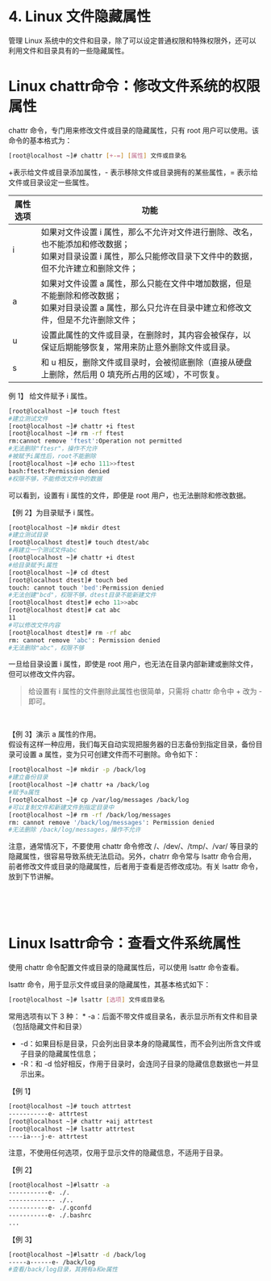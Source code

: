 # 4. Linux 文件隐藏属性

管理 Linux 系统中的文件和目录，除了可以设定普通权限和特殊权限外，还可以利用文件和目录具有的一些隐藏属性。

# Linux chattr命令：修改文件系统的权限属性

chattr 命令，专门用来修改文件或目录的隐藏属性，只有 root 用户可以使用。该命令的基本格式为：

```bash
[root@localhost ~]# chattr [+-=] [属性] 文件或目录名
```

+表示给文件或目录添加属性，- 表示移除文件或目录拥有的某些属性，= 表示给文件或目录设定一些属性。

|属性选项|功能|
| ----------| ----------------------------------------------------------------------------------------------------------------------------------------------------------------|
|i|如果对文件设置 i 属性，那么不允许对文件进行删除、改名，也不能添加和修改数据；<br />如果对目录设置 i 属性，那么只能修改目录下文件中的数据，但不允许建立和删除文件；|
|a|如果对文件设置 a 属性，那么只能在文件中増加数据，但是不能删除和修改数据；<br />如果对目录设置 a 属性，那么只允许在目录中建立和修改文件，但是不允许删除文件；|
|u|设置此属性的文件或目录，在删除时，其内容会被保存，以保证后期能够恢复，常用来防止意外删除文件或目录。|
|s|和 u 相反，删除文件或目录时，会被彻底删除（直接从硬盘上删除，然后用 0 填充所占用的区域），不可恢复。|

例 1】 给文件赋予 i 属性。

```bash
[root@localhost ~]# touch ftest
#建立测试文件
[root@localhost ~]# chattr +i ftest
[root@localhost ~]# rm -rf ftest
rm:cannot remove 'ftest':Operation not permitted
#无法删除"ftesr"，操作不允许
#被赋予i属性后，root不能删除
[root@localhost ~]# echo 111>>ftest
bash:ftest:Permission denied
#权限不够，不能修改文件中的数据
```

可以看到，设置有 i 属性的文件，即便是 root 用户，也无法删除和修改数据。

【例 2】为目录赋予 i 属性。

```bash
[root@localhost ~]# mkdir dtest
#建立测试目录
[root@localhost dtest]# touch dtest/abc
#再建立一个测试文件abc
[root@localhost ~]# chattr +i dtest
#给目录赋予i属性
[root@localhost ~]# cd dtest
[root@localhost dtest]# touch bed
touch: cannot touch 'bed':Permission denied
#无法创建"bcd"，权限不够，dtest目录不能新建文件
[root@localhost dtest]# echo 11>>abc
[root@localhost dtest]# cat abc
11
#可以修改文件内容
[root@localhost dtest]# rm -rf abc
rm: cannot remove 'abc': Permission denied
#无法删除"abc"，权限不够
```

一旦给目录设置 i 属性，即使是 root 用户，也无法在目录内部新建或删除文件，但可以修改文件内容。

> 给设置有 i 属性的文件删除此属性也很简单，只需将 chattr 命令中 + 改为 - 即可。

‍

【例 3】演示 a 属性的作用。  
假设有这样一种应用，我们每天自动实现把服务器的日志备份到指定目录，备份目录可设置 a 属性，变为只可创建文件而不可删除。命令如下：

```bash
[root@localhost ~]# mkdir -p /back/log
#建立备份目录
[root@localhost ~]# chattr +a /back/log
#赋予a属性
[root@localhost ~]# cp /var/log/messages /back/log
#可以复制文件和新建文件到指定目录中
[root@localhost ~]# rm -rf /back/log/messages
rm: cannot remove '/back/log/messages': Permission denied
#无法删除 /back/log/messages，操作不允许
```

注意，通常情况下，不要使用 chattr 命令修改 /、/dev/、/tmp/、/var/  等目录的隐藏属性，很容易导致系统无法启动。另外，chatrr 命令常与 lsattr  命令合用，前者修改文件或目录的隐藏属性，后者用于查看是否修改成功。有关 lsattr 命令，放到下节讲解。

‍

‍

# Linux lsattr命令：查看文件系统属性

使用 chattr 命令配置文件或目录的隐藏属性后，可以使用 lsattr 命令查看。

lsattr 命令，用于显示文件或目录的隐藏属性，其基本格式如下：

```bash
[root@localhost ~]# lsattr [选项] 文件或目录名
```

常用选项有以下 3 种： *  -a：后面不带文件或目录名，表示显示所有文件和目录（包括隐藏文件和目录）

- -d：如果目标是目录，只会列出目录本身的隐藏属性，而不会列出所含文件或子目录的隐藏属性信息；
- -R：和 -d 恰好相反，作用于目录时，会连同子目录的隐藏信息数据也一并显示出来。

【例 1】

```bash
[root@localhost ~]# touch attrtest
-----------e- attrtest
[root@localhost ~]# chattr +aij attrtest
[root@localhost ~]# lsattr attrtest
----ia---j-e- attrtest
```

注意，不使用任何选项，仅用于显示文件的隐藏信息，不适用于目录。

【例 2】

```bash
[root@localhost ~]#lsattr -a
-----------e- ./.
------------- ./..
-----------e- ./.gconfd
-----------e- ./.bashrc
...

```

【例 3】

```bash
[root@localhost ~]#lsattr -d /back/log
-----a------e- /back/log
#查看/back/log目录，其拥有a和e属性
```
